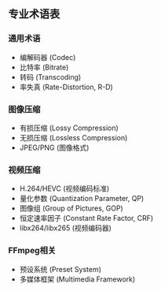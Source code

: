 ## 专业术语表
### 通用术语
- 编解码器 (Codec)
- 比特率 (Bitrate)
- 转码 (Transcoding)
- 率失真 (Rate-Distortion, R-D)

### 图像压缩
- 有损压缩 (Lossy Compression)
- 无损压缩 (Lossless Compression)
- JPEG/PNG (图像格式)

### 视频压缩
- H.264/HEVC (视频编码标准)
- 量化参数 (Quantization Parameter, QP)
- 图像组 (Group of Pictures, GOP)
- 恒定速率因子 (Constant Rate Factor, CRF)
- libx264/libx265 (视频编码器)

### FFmpeg相关
- 预设系统 (Preset System)
- 多媒体框架 (Multimedia Framework)